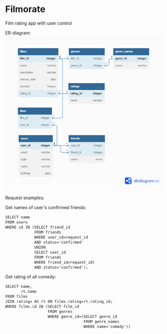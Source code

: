 # Filmorate
Film rating app with user control

ER-diagram:
<picture>    
    <img alt="Shows an illustrated sun in light mode and a moon with stars in dark mode." src="src/main/resources/filmorate_er_diagram.png">
</picture>

Request examples:

Get names of user's confirmed friends:

```
SELECT name
FROM users
WHERE id IN (SELECT friend_id
             FROM friends
             WHERE user_id=request_id             
             AND status='confirmed'
             UNION
             SELECT user_id
             FROM friends
             WHERE friend_id=request_id)
             AND status='confirmed');
```
Get rating of all comedy:
```
SELECT name,
       rt.name
FROM films
JOIN ratings AS rt ON films.rating=rt.rating_id;
WHERE films.id IN (SELECT film_id
                   FROM genres
                   WHERE genre_id=(SELECT genre_id
                                   FROM genre_names
                                   WHERE name='comedy'))  
```